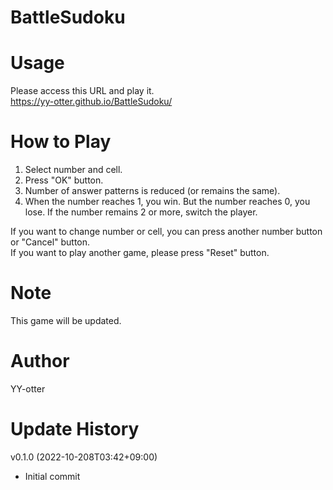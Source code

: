 # BattleSudoku

# Usage
Please access this URL and play it.<br>
https://yy-otter.github.io/BattleSudoku/
 
# How to Play
1. Select number and cell.
2. Press "OK" button.
3. Number of answer patterns is reduced (or remains the same).
4. When the number reaches 1, you win. But the number reaches 0, you lose. If the number remains 2 or more, switch the player.

If you want to change number or cell, you can press another number button or "Cancel" button.<br>
If you want to play another game, please press "Reset" button.

# Note
This game will be updated.
 
# Author
YY-otter

# Update History
v0.1.0 (2022-10-208T03:42+09:00)
- Initial commit
